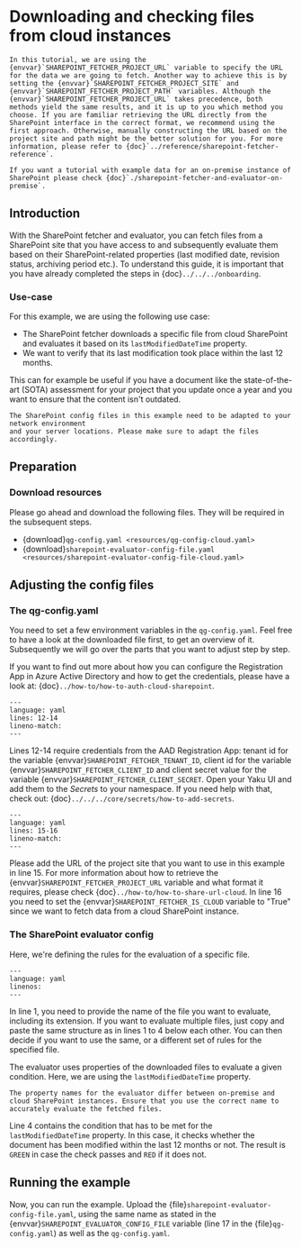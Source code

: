# Downloading and checking files from cloud instances

```{note}
In this tutorial, we are using the {envvar}`SHAREPOINT_FETCHER_PROJECT_URL` variable to specify the URL for the data we are going to fetch. Another way to achieve this is by setting the {envvar}`SHAREPOINT_FETCHER_PROJECT_SITE` and {envvar}`SHAREPOINT_FETCHER_PROJECT_PATH` variables. Although the {envvar}`SHAREPOINT_FETCHER_PROJECT_URL` takes precedence, both methods yield the same results, and it is up to you which method you choose. If you are familiar retrieving the URL directly from the SharePoint interface in the correct format, we recommend using the first approach. Otherwise, manually constructing the URL based on the project site and path might be the better solution for you. For more information, please refer to {doc}`../reference/sharepoint-fetcher-reference`.
```

```{note}
If you want a tutorial with example data for an on-premise instance of SharePoint please check {doc}`./sharepoint-fetcher-and-evaluator-on-premise`.
```

## Introduction

With the SharePoint fetcher and evaluator, you can fetch files from a SharePoint site that you have access to and subsequently evaluate them based on their SharePoint-related properties (last modified date, revision status, archiving period etc.). To understand this guide, it is important that you have already completed the steps in {doc}`../../../onboarding`.

### Use-case

For this example, we are using the following use case:

* The SharePoint fetcher downloads a specific file from cloud SharePoint and evaluates it based on its `lastModifiedDateTime` property.
* We want to verify that its last modification took place within the last 12 months.

This can for example be useful if you have a document like the state-of-the-art (SOTA) assessment for your project that you update once a year and you want to ensure that the content isn't outdated.

```{note}
The SharePoint config files in this example need to be adapted to your network environment
and your server locations. Please make sure to adapt the files accordingly.
```

## Preparation

### Download resources

Please go ahead and download the following files. They will be required in the subsequent steps.

* {download}`qg-config.yaml <resources/qg-config-cloud.yaml>`
* {download}`sharepoint-evaluator-config-file.yaml <resources/sharepoint-evaluator-config-file-cloud.yaml>`

## Adjusting the config files

### The qg-config.yaml

You need to set a few environment variables in the `qg-config.yaml`. Feel free
to have a look at the downloaded file first, to get an overview of it.
Subsequently we will go over the parts that you want to adjust step by step.

If you want to find out more about how you can configure the Registration App in
Azure Active Directory and how to get the credentials, please have a look at:
{doc}`../how-to/how-to-auth-cloud-sharepoint`.

```{literalinclude} resources/qg-config-cloud.yaml
---
language: yaml
lines: 12-14
lineno-match:
---
```

Lines 12-14 require credentials from the AAD Registration App: tenant id for the variable {envvar}`SHAREPOINT_FETCHER_TENANT_ID`, client id for the variable {envvar}`SHAREPOINT_FETCHER_CLIENT_ID` and client secret value for the variable {envvar}`SHAREPOINT_FETCHER_CLIENT_SECRET`. Open your Yaku UI and add them to the _Secrets_ to your namespace. If you need help with that, check out: {doc}`../../../core/secrets/how-to-add-secrets`.

```{literalinclude} resources/qg-config-cloud.yaml
---
language: yaml
lines: 15-16
lineno-match:
---
```

Please add the URL of the project site that you want to use in this example in line 15. For more information about how to retrieve the {envvar}`SHAREPOINT_FETCHER_PROJECT_URL` variable and what format it requires, please check {doc}`../how-to/how-to-share-url-cloud`. In line 16 you need to set the {envvar}`SHAREPOINT_FETCHER_IS_CLOUD` variable to "True" since we want to fetch data from a cloud SharePoint instance.

### The SharePoint evaluator config

Here, we're defining the rules for the evaluation of a specific file.

```{literalinclude} resources/sharepoint-evaluator-config-file-cloud.yaml
---
language: yaml
linenos:
---
```

In line 1, you need to provide the name of the file you want to evaluate, including its extension. If you want to evaluate multiple files, just copy and paste the same structure as in lines 1 to 4 below each other. You can then decide if you want to use the same, or a different set of rules for the specified file.

The evaluator uses properties of the downloaded files to evaluate a given condition. Here, we are using the `lastModifiedDateTime` property.

```{attention}
The property names for the evaluator differ between on-premise and cloud SharePoint instances. Ensure that you use the correct name to accurately evaluate the fetched files.
```

Line 4 contains the condition that has to be met for the `lastModifiedDateTime` property. In this case, it checks whether the document has been modified within the last 12 months or not. The result is `GREEN` in case the check passes and `RED` if it does not.

## Running the example

Now, you can run the example. Upload the {file}`sharepoint-evaluator-config-file.yaml`, using the same name as stated in the {envvar}`SHAREPOINT_EVALUATOR_CONFIG_FILE` variable (line 17 in the {file}`qg-config.yaml`) as well as the `qg-config.yaml`.
